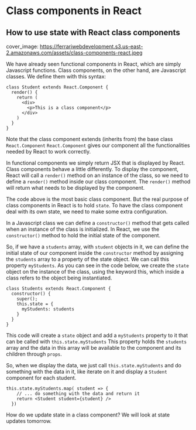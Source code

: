 # Class components in React
## How to use state with React class components

cover_image: https://ferrariwebdevelopment.s3.us-east-2.amazonaws.com/assets/class-components-react.jpeg

We have already seen functional components in React, which are simply Javascript functions. Class components, on the other hand, are Javascript classes.
We define them with this syntax:

```
class Student extends React.Component {
  render() {
    return (
      <div>
        <p>This is a class component</p>
      </div>
    )
  }
}
```

Note that the class component extends (inherits from) the base class `React.Component`
`React.Component` gives our component all the functionalities needed by React to work correctly.

In functional components we simply return JSX that is displayed by React.
Class components behave a little differently. To display the component, React will call a `render()` method on an instance of the class, so we need to define a `render()` method inside our class component. The `render()` method will return what needs to be displayed by the component.

The code above is the most basic class component. But the real purpose of class components in React is to hold `state`.
To have the class component deal with its own state, we need to make some extra configuration.

In a Javascript class we can define a `constructor()` method that gets called when an instance of the class is initialized.
In React, we use the `constructor()` method to hold the initial state of the component.

So, if we have a `students` array, with `student` objects in it, we can define the initial state of our component inside the `constructor` method by assigning the `students` array to a property of the state object.
We can call this property `myStudents`.
As you can see in the code below, we create the `state` object on the instance of the class, using the keyword this, which inside a class refers to the object being instantiated.

```
class Students extends React.Component {
  constructor() { 
    super();
    this.state = {                  
      myStudents: students          
    }                               
  }                                 
}
```

This code will create a `state` object and add a `myStudents` property to it that can be called with `this.state.myStudents`
This property holds the `students` array and the data in this array will be available to the component and its children through `props`.

So, when we display the data, we just call `this.state.myStudents` and do something with the data in it, like iterate on it and display a `Student` component for each student.

```
this.state.myStudents.map( student => {
    // ... do something with the data and return it
    return <Student student={student} />
  })
```

How do we update state in a class component?
We will look at state updates tomorrow.
